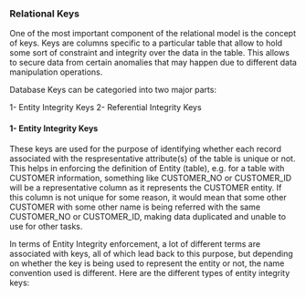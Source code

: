 ### Relational Keys
One of the most important component of the relational model is the concept of keys. Keys are columns specific to a particular table that allow to hold some sort of constraint and integrity over the data in the table. This allows to secure data from certain anomalies that may happen due to different data manipulation operations.

Database Keys can be categoried into two major parts:

1- Entity Integrity Keys
2- Referential Integrity Keys

#### 1- Entity Integrity Keys
These keys are used for the purpose of identifying whether each record associated with the respresentative attribute(s) of the table is unique or not. This helps in enforcing the definition of Entity (table), e.g. for a table with CUSTOMER information, something like CUSTOMER_NO or CUSTOMER_ID will be a representative column as it represents the CUSTOMER entity. If this column is not unique for some reason, it would mean that some other CUSTOMER with some other name is being referred with the same CUSTOMER_NO or CUSTOMER_ID, making data duplicated and unable to use for other tasks.

In terms of Entity Integrity enforcement, a lot of different terms are associated with keys, all of which lead back to this purpose, but depending on whether the key is being used to represent the entity or not, the name convention used is different. Here are the different types of entity integrity keys:
